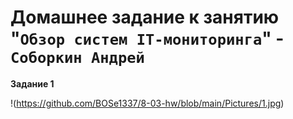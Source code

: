 # Домашнее задание к занятию "`Обзор систем IT-мониторинга`" - `Соборкин Андрей`

**Задание 1**

!(https://github.com/BOSe1337/8-03-hw/blob/main/Pictures/1.jpg)
